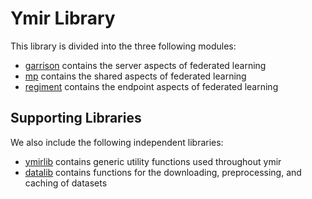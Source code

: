 # Ymir Library
This library is divided into the three following modules:

- [garrison](/ymir/garrison) contains the server aspects of federated learning
- [mp](/ymir/mp) contains the shared aspects of federated learning
- [regiment](/ymir/regiment) contains the endpoint aspects of federated learning

## Supporting Libraries
We also include the following independent libraries:
- [ymirlib](/ymirlib) contains generic utility functions used throughout ymir
- [datalib](/datalib) contains functions for the downloading, preprocessing, and caching of datasets